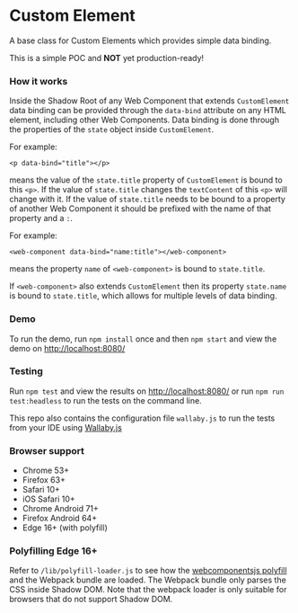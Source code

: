 # Custom Element
A base class for Custom Elements which provides simple data binding.

This is a simple POC and **NOT** yet production-ready!

### How it works
Inside the Shadow Root of any Web Component that extends `CustomElement` data binding can be provided through the `data-bind`
attribute on any HTML element, including other Web Components. Data binding is done through the properties of the `state` object 
inside `CustomElement`.

For example:

```
<p data-bind="title"></p>
```

means the value of the `state.title` property of `CustomElement` is bound to this `<p>`. If the value of `state.title` 
changes the `textContent` of this `<p>` will change with it.
If the value of `state.title` needs to be bound to a property of another Web Component it should be prefixed with the name
of that property and a `:`.

For example:

```
<web-component data-bind="name:title"></web-component>
```

means the property `name` of `<web-component>` is bound to `state.title`.

If `<web-component>` also extends `CustomElement` then its property `state.name` is bound to `state.title`, which allows 
for multiple levels of data binding.
### Demo
To run the demo, run `npm install` once and then `npm start` and view the demo on
[http://localhost:8080/](http://localhost:8080/)

### Testing
Run `npm test` and view the results on [http://localhost:8080/](http://localhost:8080/)
or run `npm run test:headless` to run the tests on the command line.

This repo also contains the configuration file `wallaby.js` to run the
tests from your IDE using [Wallaby.js](https://wallabyjs.com/)

### Browser support
- Chrome 53+
- Firefox 63+
- Safari 10+
- iOS Safari 10+
- Chrome Android 71+
- Firefox Android 64+
- Edge 16+ (with polyfill)


### Polyfilling Edge 16+
Refer to `/lib/polyfill-loader.js` to see how the [webcomponentsjs polyfill](https://github.com/webcomponents/webcomponentsjs)
and the Webpack bundle are loaded. The Webpack bundle only parses the CSS inside Shadow DOM.
Note that the webpack loader is only suitable for browsers that do not support Shadow DOM.




